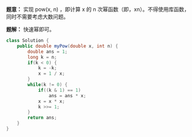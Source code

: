 **题意：** 实现 pow(x, n) ，即计算 x 的 n 次幂函数（即，xn）。不得使用库函数，同时不需要考虑大数问题。

**题解：** 快速幂即可。

```java
class Solution {
    public double myPow(double x, int n) {
        double ans = 1;
        long k = n;
        if(k < 0) {
            k = -k;
            x = 1 / x;
        }
        while(k != 0) {
            if((k & 1) == 1)
                ans = ans * x;
            x = x * x;
            k >>= 1;
        }
        return ans;
    }
}
```